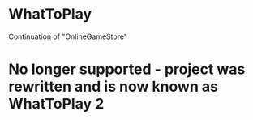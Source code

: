 # WhatToPlay
Continuation of "OnlineGameStore"

# No longer supported - project was rewritten and is now known as WhatToPlay 2

